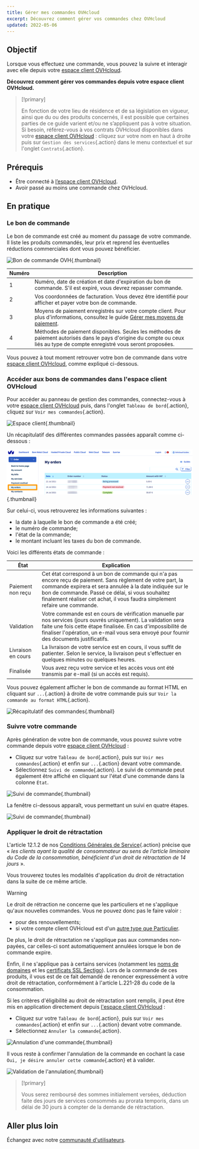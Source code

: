 ```yaml
---
title: Gérer mes commandes OVHcloud
excerpt: Découvrez comment gérer vos commandes chez OVHcloud
updated: 2022-05-06
---
```


## Objectif

Lorsque vous effectuez une commande, vous pouvez la suivre et interagir avec elle depuis votre [espace client OVHcloud](https://www.ovh.com/auth/?action=gotomanager&from=https://www.ovh.com/fr/&ovhSubsidiary=fr).

**Découvrez comment gérer vos commandes depuis votre espace client OVHcloud.**

> [!primary]
>
> En fonction de votre lieu de résidence et de sa législation en vigueur, ainsi que du ou des produits concernés, il est possible que certaines parties de ce guide varient et/ou ne s’appliquent pas à votre situation. Si besoin, référez-vous à vos contrats OVHcloud disponibles dans votre [espace client OVHcloud](https://www.ovh.com/auth/?action=gotomanager&from=https://www.ovh.com/fr/&ovhSubsidiary=fr) : cliquez sur votre nom en haut à droite puis sur `Gestion des services`{.action} dans le menu contextuel et sur l'onglet `Contrats`{.action}.
>

## Prérequis

- Être connecté à [l’espace client OVHcloud](https://www.ovh.com/auth/?action=gotomanager&from=https://www.ovh.com/fr/&ovhSubsidiary=fr).
- Avoir passé au moins une commande chez OVHcloud.

## En pratique

### Le bon de commande

Le bon de commande est créé au moment du passage de votre commande. Il liste les produits commandés, leur prix et reprend les éventuelles réductions commerciales dont vous pouvez bénéficier.

![Bon de commande OVH](images/order01.png){.thumbnail}

|Numéro|Description|
|---|---|
|1|Numéro, date de création et date d'expiration du bon de commande. S'il est expiré, vous devrez repasser commande.|
|2|Vos coordonnées de facturation. Vous devez être identifié pour afficher et payer votre bon de commande.|
|3|Moyens de paiement enregistrés sur votre compte client. Pour plus d'informations, consultez le guide [Gérer mes moyens de paiement](/pages/account_and_service_management/managing_billing_payments_and_services/manage-payment-methods).|
|4|Méthodes de paiement disponibles. Seules les méthodes de paiement autorisés dans le pays d'origine du compte ou ceux liés au type de compte enregistré vous seront proposées.|

Vous pouvez à tout moment retrouver votre bon de commande dans votre [espace client OVHcloud](https://www.ovh.com/auth/?action=gotomanager&from=https://www.ovh.com/fr/&ovhSubsidiary=fr), comme expliqué ci-dessous.

### Accéder aux bons de commandes dans l'espace client OVHcloud

Pour accéder au panneau de gestion des commandes, connectez-vous à votre [espace client OVHcloud](https://www.ovh.com/auth/?action=gotomanager&from=https://www.ovh.com/fr/&ovhSubsidiary=fr) puis, dans l'onglet `Tableau de bord`{.action}, cliquez sur `Voir mes commandes`{.action}.

![Espace client](images/huborders.png){.thumbnail}

Un récapitulatif des différentes commandes passées apparaît comme ci-dessous :

![Récapitulatif des commandes](/pages/assets/screens/control_panel/product-selection/right-column/initials/order-tab.png){.thumbnail}

Sur celui-ci, vous retrouverez les informations suivantes :

- la date à laquelle le bon de commande a été créé;
- le numéro de commande;
- l'état de la commande;
- le montant incluant les taxes du bon de commande.

Voici les différents états de commande :

|État|Explication|
|---|---|
|Paiement non reçu|Cet état correspond à un bon de commande qui n'a pas encore reçu de paiement. Sans règlement de votre part, la commande expirera et sera annulée à la date indiquée sur le bon de commande. Passé ce délai, si vous souhaitez finalement réaliser cet achat, il vous faudra simplement refaire une commande.|
|Validation|Votre commande est en cours de vérification manuelle par nos services (jours ouvrés uniquement). La validation sera faite une fois cette étape finalisée. En cas d'impossibilité de finaliser l'opération, un e-mail vous sera envoyé pour fournir des documents justificatifs.|
|Livraison en cours|La livraison de votre service est en cours, il vous suffit de patienter. Selon le service, la livraison peut s'effectuer en quelques minutes ou quelques heures.|
|Finalisée|Vous avez reçu votre service et les accès vous ont été transmis par e-mail (si un accès est requis).|

Vous pouvez également afficher le bon de commande au format HTML en cliquant sur `...`{.action} à droite de votre commande puis sur `Voir la commande au format HTML`{.action}.

![Récapitulatif des commandes](images/order04.png){.thumbnail}

### Suivre votre commande

Après génération de votre bon de commande, vous pouvez suivre votre commande depuis votre [espace client OVHcloud](https://www.ovh.com/auth/?action=gotomanager&from=https://www.ovh.com/fr/&ovhSubsidiary=fr) :

* Cliquez sur votre `Tableau de bord`{.action}, puis sur `Voir mes commandes`{.action} et enfin sur `...`{.action} devant votre commande.
* Sélectionnez `Suivi de commande`{.action}. Le suivi de commande peut également être affiché en cliquant sur l'état d'une commande dans la colonne `État`.

![Suivi de commande](images/order05b.png){.thumbnail}

La fenêtre ci-dessous apparaît, vous permettant un suivi en quatre étapes.

![Suivi de commande](images/order06.png){.thumbnail}

### Appliquer le droit de rétractation

L'article 12.1.2 de nos [Conditions Générales de Service](https://www.ovh.com/fr/support/documents_legaux/conditions%20generales%20de%20service.pdf){.action} précise que « *les clients ayant la qualité de consommateur au sens de l’article liminaire du Code de la consommation, bénéficient d'un droit de rétractation de 14 jours* ».

Vous trouverez toutes les modalités d'application du droit de rétractation dans la suite de ce même article.

> [!warning]
>
> Le droit de rétraction ne concerne que les particuliers et ne s'applique qu'aux nouvelles commandes. Vous ne pouvez donc pas le faire valoir :
>
> - pour des renouvellements;
> - si votre compte client OVHcloud est d'un [autre type que Particulier](/pages/account_and_service_management/account_information/all_about_username#modifier-le-type-de-compte).
>
> De plus, le droit de rétractation ne s'applique pas aux commandes non-payées, car celles-ci sont automatiquement annulées lorsque le bon de commande expire.
>
> Enfin, il ne s'applique pas à certains services (notamment les [noms de domaines](https://www.ovhcloud.com/fr/domains/) et les [certificats SSL Sectigo](https://www.ovhcloud.com/fr/web-hosting/options/ssl/)). Lors de la commande de ces produits, il vous est de ce fait demandé de renoncer expressément à votre droit de rétractation, conformément à l'article L.221-28 du code de la consommation.
>

Si les critères d'éligibilité au droit de rétractation sont remplis, il peut être mis en application directement depuis [l'espace client OVHcloud](https://www.ovh.com/auth/?action=gotomanager&from=https://www.ovh.com/fr/&ovhSubsidiary=fr) :

* Cliquez sur votre `Tableau de bord`{.action}, puis sur `Voir mes commandes`{.action} et enfin sur `...`{.action} devant votre commande.
* Sélectionnez `Annuler la commande`{.action}.

![Annulation d'une commande](images/cancelorder1.png){.thumbnail}

Il vous reste à confirmer l'annulation de la commande en cochant la case `Oui, je désire annuler cette commande`{.action} et à valider.

![Validation de l'annulation](images/cancelorder2.png){.thumbnail}

> [!primary]
>
> Vous serez remboursé des sommes initialement versées, déduction faite des jours de services consommés au prorata temporis, dans un délai de 30 jours à compter de la demande de rétractation.
>

## Aller plus loin

Échangez avec notre [communauté d'utilisateurs](/links/community).